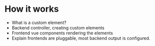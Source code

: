 # How it works
- What is a custom element?
- Backend controller, creating custom elements
- Frontend vue components rendering the elements
- Explain frontends are pluggable, most backend output is configured.